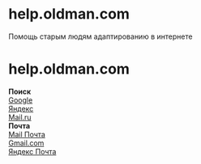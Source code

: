 # help.oldman.com
Помощь старым людям адаптированию в интернете 
<!DOCTYPE>
<html lang="ru">
<head>
  <meta charset="utf-8">
    <meta name="viewport" content="width=device-width, initial-scale=1, shrink-to-fit=no">
<link rel="stylesheet" href="https://maxcdn.bootstrapcdn.com/bootstrap/4.0.0/css/bootstrap.min.css" integrity="sha384-Gn5384xqQ1aoWXA+058RXPxPg6fy4IWvTNh0E263XmFcJlSAwiGgFAW/dAiS6JXm" crossorigin="anonymous">
</head>
<body>
<div class="container">
<div class="row">
<div class="col-md-12">
<h1>help.oldman.com</h1>
 </div>
</div>
<div class="row">
<div class="col-md-3">
<strong>Поиск</strong></br>
<a href=http://google.com>Google</a></br>
<a href=http://yandex.com>Яндекс</a></br>
<a href=https://mail.ru/>Mail.ru</a></br>
</div>
<div class="col-md-9">
<strong>Почта</strong></br>
<a href=https://mail.ru>Mail Почта</a></br>
<a href=https://gmail.ru>Gmail.com</a></br>
<a href=https://yandexmail.ru>Яндекс Почта</a></br>
</div>
</div>
</div>
<script src="https://code.jquery.com/jquery-3.2.1.slim.min.js" integrity="sha384-KJ3o2DKtIkvYIK3UENzmM7KCkRr/rE9/Qpg6aAZGJwFDMVNA/GpGFF93hXpG5KkN" crossorigin="anonymous"></script>
<script src="https://cdnjs.cloudflare.com/ajax/libs/popper.js/1.12.9/umd/popper.min.js" integrity="sha384-ApNbgh9B+Y1QKtv3Rn7W3mgPxhU9K/ScQsAP7hUibX39j7fakFPskvXusvfa0b4Q" crossorigin="anonymous"></script>
<script src="https://maxcdn.bootstrapcdn.com/bootstrap/4.0.0/js/bootstrap.min.js" integrity="sha384-JZR6Spejh4U02d8jOt6vLEHfe/JQGiRRSQQxSfFWpi1MquVdAyjUar5+76PVCmYl" crossorigin="anonymous"></script>

</body>
</html>
